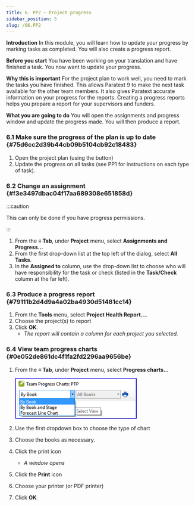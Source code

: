 ```yaml
---
title: 6. PP2 – Project progress
sidebar_position: 5
slug: /06.PP2
---
```




**Introduction**
In this module, you will learn how to update your progress by marking tasks as completed. You will also create a progress report.


**Before you start**
You have been working on your translation and have finished a task. You now want to update your progress.


**Why this is important**
For the project plan to work well, you need to mark the tasks you have finished. This allows Paratext 9 to make the next task available for the other team members. It also gives Paratext accurate information on your progress for the reports. Creating a progress reports helps you prepare a report for your supervisors and funders.


**What you are going to do**
You will open the assignments and progress window and update the progress made. You will then produce a report.


### 6.1 Make sure the progress of the plan is up to date {#75d6cc2d39b44cb09b5104cb92c18483}

1. Open the project plan (using the button)
1. Update the progress on all tasks (see PP1 for instructions on each type of task).

### 6.2 Change an assignment {#f3e3497dbac04f17aa689308e651858d}


:::caution


This can only be done if you have progress permissions. 


:::

1. From the **≡ Tab**, under **Project** menu, select **Assignments and Progress…**
1. From the first drop-down list at the top left of the dialog, select **All Tasks**.
1. In the **Assigned to** column, use the drop-down list to choose who will have responsibility for the task or check (listed in the **Task/Check** column at the far left).

### 6.3 Produce a progress report {#79111b2d4d9a4a02ba4930d51481cc14}

1. From the **Tools** menu, select **Project Health Report…**.
1. Choose the project(s) to report
1. Click **OK**.
	- _The report will contain a column for each project you selected._

### 6.4 View team progress charts {#0e052de861dc4f1fa2fd2296aa9656be}

1. From the **≡ Tab**, under **Project** menu, select **Progress charts…**

	![](/notion_imgs/1126101011.png)

1. Use the first dropdown box to choose the type of chart
1. Choose the books as necessary.
1. Click the print icon
	- _A window opens_
1. Click the **Print** icon
1. Choose your printer (or PDF printer)
1. Click **OK**.
